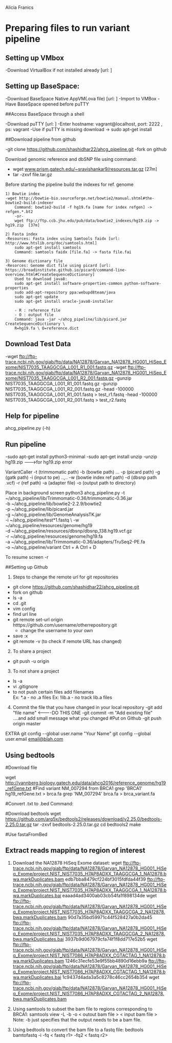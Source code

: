 Alicia Franics
# Preparing files to run variant pipeline

## Setting up VMbox

-Download VirtualBox if not installed already [url: ]

## Setting up BaseSpace:

-Download BaseSpace Native AppVM(.ova file) [url: ] 
-Import to VMBox
-Have BaseSpace opened before puTTY
	
##Access BaseSpace through a shell

-Download puTTY [url: ]
-Enter hostname: vagrant@localhost, port: 2222 , ps: vagrant
-Use if puTTY is missing download -> sudo apt-get install

##Download pipeline from github

-git clone https://github.com/shashidhar22/ahcg_pipeline.git
-fork on github 

Download genomic reference and dbSNP file using command:
- wget www.prism.gatech.edu/~sravishankar9/resources.tar.gz [27m]
- tar -zxvf file.tar.gz

Before starting the pipeline build the indexes for ref. genome
	
	1) Bowtie index
	-wget http://bowtie-bio.sourceforge.net/bowtie2/manual.shtml#the-bowtie2-build-indexer
		Command: bowtie2-build -f hg19.fa [name for index refgen] -> refgen.*.bt2
		-or-
		wget ftp://ftp.ccb.jhu.edu/pub/data/bowtie2_indexes/hg19.zip -> hg19.zip  [37m]

	2) Fasta index 
	-Resources: Fasta index using Samtools faidx [url: http://www.htslib.org/doc/samtools.html]
		sudo apt-get install samtools
		Command: samtools faidx [file.fa] -> fasta file.fai

	3) Genome dictionary file 
	-Resorces: Genome dict file using picard [url: https://broadinstitute.github.io/picard/command-line-overview.html#CreateSequenceDictionary]
		Used to download java8:
		sudo apt-get install software-properties-common python-software-properties
		sudo add-apt-repository ppa:webupd8team/java
		sudo apt-get update
		sudo apt-get install oracle-java8-installer

		- R : reference file
		- O : output file
		Command: java -jar ~/ahcg_pipeline/lib/picard.jar CreateSequenceDictionary \ 
		R=hg19.fa \ O=reference.dict

## Download Test Data

-wget ftp://ftp-trace.ncbi.nih.gov/giab/ftp/data/NA12878/Garvan_NA12878_HG001_HiSeq_Exome/NIST7035_TAAGGCGA_L001_R1_001.fastq.gz
-wget ftp://ftp-trace.ncbi.nih.gov/giab/ftp/data/NA12878/Garvan_NA12878_HG001_HiSeq_Exome/NIST7035_TAAGGCGA_L001_R2_001.fastq.gz
-gunzip NIST7035_TAAGGCGA_L001_R1_001.fastq.gz
-gunzip NIST7035_TAAGGCGA_L001_R2_001.fastq.gz
-head -100000 NIST7035_TAAGGCGA_L001_R1_001.fastq > test_r1.fastq
-head -100000 NIST7035_TAAGGCGA_L001_R2_001.fastq > test_r2.fastq

## Help for pipeline

ahcg_pipeline.py (-h)

## Run pipeline

-sudo apt-get install python3-minimal
-sudo apt-get install unzip 
-unzip hg19.zip --->for hg19.zip error

VariantCaller -t (trimmomatic path) 
	-b (bowtie path) ...
	-p (picard path)
	-g (gatk path)
	-i (input to pe)  ..,..
	-w (bowtie index ref path) 
	-d (dbsnp path .vcf)
	-r (ref path)
	-a (adapter file) 
	-o (output path to directory) 

Place in background
screen
python3 ahcg_pipeline.py -t ~/ahcg_pipeline/lib/Trimmomatic-0.36/trimmomatic-0.36.jar \
-b ~/ahcg_pipeline/lib/bowtie2-2.2.9/bowtie2 \
-p ~/ahcg_pipeline/lib/picard.jar \
-g ~/ahcg_pipeline/lib/GenomeAnalysisTK.jar \
-i ~/ahcg_pipeline/test*1.fastq \ 
-w ~/ahcg_pipeline/resources/genome/hg19 \
-d ~/ahcg_pipeline/resources/dbsnp/dbsnp_138.hg19.vcf.gz \
-r ~/ahcg_pipeline/resources/genome/hg19.fa \
-a ~/ahcg_pipeline/lib/Trimmomatic-0.36/adapters/TruSeq2-PE.fa \
-o ~/ahcg_pipeline/variant
Ctrl + A Ctrl + D

To resume
screen -r 

##Setting up Github

1. Steps to change the remote url for git repositories
- git clone https://github.com/shashidhar22/ahcg_pipeline.git
- fork on github
- ls -a
- cd .git
- vim config
- find url line
- git remote set-url origin htttps://github.com/username/otherrepository.git
	- change the username to your own
- save :x
- git remote -v (to check if remote URL has changed)

2. To share a project
- git push -u origin 

3. To not share a project
- ls -a 
- vi .gitignore 
- to not push certain files add filenames 	
	Ex: *.a - no .a files
	Ex: !lib.a - no track lib.a files

4. Commit the file that you have changed in your local repository
-git add "file name"  <----DO THIS ONE
-git commit -m "Add existing file"  ....and add small message what you changed
#Put on Github
-git push origin master

EXTRA
git config --global user.name "Your Name"
git config --global user.email email@blah.com

## Using bedtools

#Download file

wget http://vannberg.biology.gatech.edu/data/ahcg2016/reference_genome/hg19_refGene.txt
#Find variant NM_007294 from BRCA1
grep 'BRCA1' hg19_refGene.txt > brca.fa 
grep 'NM_007294' brca.fa > brca_variant.fa 

#Convert .txt to .bed
	Command:

#Download bedtools
 wget https://github.com/arq5x/bedtools2/releases/download/v2.25.0/bedtools-2.25.0.tar.gz
 tar -zxvf bedtools-2.25.0.tar.gz
 cd bedtools2
 make

#Use fastaFromBed

## Extract reads mapping to region of interest
1. Download the NA12878 HiSeq Exome dataset:
 wget ftp://ftp-trace.ncbi.nih.gov/giab/ftp/data/NA12878/Garvan_NA12878_HG001_HiSeq_Exome/project.NIST_NIST7035_H7AP8ADXX_TAAGGCGA_1_NA12878.bwa.markDuplicates.bam	edb7bba8479cf224bf3015fdfda44f39	ftp://ftp-trace.ncbi.nih.gov/giab/ftp/data/NA12878/Garvan_NA12878_HG001_HiSeq_Exome/project.NIST_NIST7035_H7AP8ADXX_TAAGGCGA_1_NA12878.bwa.markDuplicates.bai	eaaad4ad3400ab03cb54fa1f898134de 
 wget ftp://ftp-trace.ncbi.nih.gov/giab/ftp/data/NA12878/Garvan_NA12878_HG001_HiSeq_Exome/project.NIST_NIST7035_H7AP8ADXX_TAAGGCGA_2_NA12878.bwa.markDuplicates.bam	90d7a35bd59971c44f528427a0b2da45	ftp://ftp-trace.ncbi.nih.gov/giab/ftp/data/NA12878/Garvan_NA12878_HG001_HiSeq_Exome/project.NIST_NIST7035_H7AP8ADXX_TAAGGCGA_2_NA12878.bwa.markDuplicates.bai	3937b9d067979cfa74f1f8dd717e52b5 
 wget ftp://ftp-trace.ncbi.nih.gov/giab/ftp/data/NA12878/Garvan_NA12878_HG001_HiSeq_Exome/project.NIST_NIST7086_H7AP8ADXX_CGTACTAG_1_NA12878.bwa.markDuplicates.bam	1246c31ecfe53e9f55bb4890d16ebb9a	ftp://ftp-trace.ncbi.nih.gov/giab/ftp/data/NA12878/Garvan_NA12878_HG001_HiSeq_Exome/project.NIST_NIST7086_H7AP8ADXX_CGTACTAG_1_NA12878.bwa.markDuplicates.bai	1c9437d4ada3a5c8278c46cc2654b354 
 wget ftp://ftp-trace.ncbi.nih.gov/giab/ftp/data/NA12878/Garvan_NA12878_HG001_HiSeq_Exome/project.NIST_NIST7086_H7AP8ADXX_CGTACTAG_2_NA12878.bwa.markDuplicates.bam 

2. Using samtools to subset the bam file to regions corresponding to BRCA1:
samtools view -L <bed file> -b -o < outout bam file > < input bam file >
Note: -b just specifies that the output needs to be a bam file.

3. Using bedtools to convert the bam file to a fastq file:
 bedtools bamtofastq -i <bam file> -fq < fastq r1> -fq2 < fastq r2>
